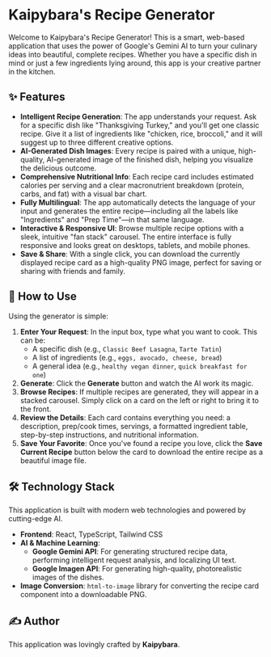 # Kaipybara's Recipe Generator

Welcome to Kaipybara's Recipe Generator! This is a smart, web-based application that uses the power of Google's Gemini AI to turn your culinary ideas into beautiful, complete recipes. Whether you have a specific dish in mind or just a few ingredients lying around, this app is your creative partner in the kitchen.

## ✨ Features

- **Intelligent Recipe Generation**: The app understands your request. Ask for a specific dish like "Thanksgiving Turkey," and you'll get one classic recipe. Give it a list of ingredients like "chicken, rice, broccoli," and it will suggest up to three different creative options.
- **AI-Generated Dish Images**: Every recipe is paired with a unique, high-quality, AI-generated image of the finished dish, helping you visualize the delicious outcome.
- **Comprehensive Nutritional Info**: Each recipe card includes estimated calories per serving and a clear macronutrient breakdown (protein, carbs, and fat) with a visual bar chart.
- **Fully Multilingual**: The app automatically detects the language of your input and generates the entire recipe—including all the labels like "Ingredients" and "Prep Time"—in that same language.
- **Interactive & Responsive UI**: Browse multiple recipe options with a sleek, intuitive "fan stack" carousel. The entire interface is fully responsive and looks great on desktops, tablets, and mobile phones.
- **Save & Share**: With a single click, you can download the currently displayed recipe card as a high-quality PNG image, perfect for saving or sharing with friends and family.

## 🚀 How to Use

Using the generator is simple:

1.  **Enter Your Request**: In the input box, type what you want to cook. This can be:
    *   A specific dish (e.g., `Classic Beef Lasagna`, `Tarte Tatin`)
    *   A list of ingredients (e.g., `eggs, avocado, cheese, bread`)
    *   A general idea (e.g., `healthy vegan dinner`, `quick breakfast for one`)
2.  **Generate**: Click the **Generate** button and watch the AI work its magic.
3.  **Browse Recipes**: If multiple recipes are generated, they will appear in a stacked carousel. Simply click on a card on the left or right to bring it to the front.
4.  **Review the Details**: Each card contains everything you need: a description, prep/cook times, servings, a formatted ingredient table, step-by-step instructions, and nutritional information.
5.  **Save Your Favorite**: Once you've found a recipe you love, click the **Save Current Recipe** button below the card to download the entire recipe as a beautiful image file.

## 🛠️ Technology Stack

This application is built with modern web technologies and powered by cutting-edge AI.

-   **Frontend**: React, TypeScript, Tailwind CSS
-   **AI & Machine Learning**:
    -   **Google Gemini API**: For generating structured recipe data, performing intelligent request analysis, and localizing UI text.
    -   **Google Imagen API**: For generating high-quality, photorealistic images of the dishes.
-   **Image Conversion**: `html-to-image` library for converting the recipe card component into a downloadable PNG.

## ✍️ Author

This application was lovingly crafted by **Kaipybara**.
